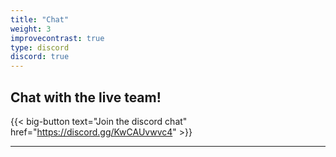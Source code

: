 ```yaml
---
title: "Chat"
weight: 3
improvecontrast: true
type: discord
discord: true
---
```


## Chat with the live team!

{{< big-button text="Join the discord chat" href="https://discord.gg/KwCAUvwvc4" >}}

---
